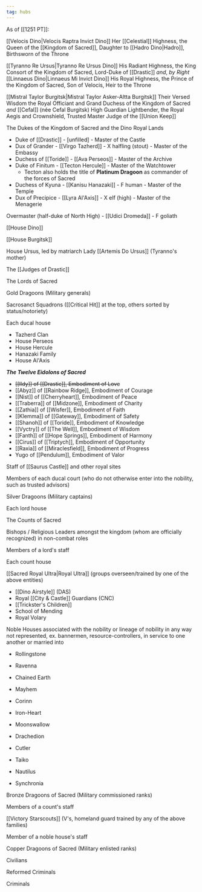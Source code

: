 ```yaml
---
tag: hubs 
---
```

As of [[1251 PT]]:

[[Velocis Dino|Velocis Raptra Invict Dino]]
	Her [[Celestial]] Highness, the Queen of the [[Kingdom of Sacred]], Daughter to [[Hadro Dino|Hadro]], Birthsworn of the Throne

[[Tyranno Re Ursus|Tyranno Re Ursus Dino]]
	His Radiant Highness, the King Consort of the Kingdom of Sacred, Lord-Duke of [[Drastic]]
*and*, *by Right*
[[Linnaeus Dino|Linnaeus Mi Invict Dino]]
	His Royal Highness, the Prince of the Kingdom of Sacred, Son of Velocis, Heir to the Throne

 [[Mistral Taylor Burgitsk|Mistral Taylor Asker-Altta Burgitsk]]
	Their Versed Wisdom the Royal Officiant and Grand Duchess of the Kingdom of Sacred
*and*
 [[Cefal]] (née Cefal Burgitsk)
	High Guardian Lightbender, the Royal Aegis and Crownshield, Trusted Master Judge of the [[Union Keep]]

The Dukes of the Kingdom of Sacred and the Dino Royal Lands
- Duke of [[Drastic]] - [unfilled] - Master of the Castle
- Dux of Grander - [[Virgo Tazherd]] - X halfling (stout) - Master of the Embassy
- Duchess of [[Toride]] - [[Ava Perseos]] - Master of the Archive
- Duke of Finitum - [[Tecton Hercule]] - Master of the Watchtower 
	- Tecton also holds the title of **Platinum Dragoon** as commander of the forces of Sacred
- Duchess of Kyuna - [[Kanisu Hanazaki]] - F human - Master of the Temple 
- Dux of Precipice - [[Lyra Al'Axis]] - X elf (high) - Master of the Menagerie

Overmaster (half-duke of North High) - [[Udici Dromeda]] - F goliath

[[House Dino]] 

[[House Burgitsk]]

House Ursus, led by matriarch Lady [[Artemis Do Ursus]] (Tyranno's mother)

The [[Judges of Drastic]]

The Lords of Sacred

Gold Dragoons (Military generals)

Sacrosanct Squadrons ([[Critical Hit]] at the top, others sorted by status/notoriety)

Each ducal house

- Tazherd Clan
- House Perseos
- House Hercule
- Hanazaki Family
- House Al'Axis

***The Twelve Eidolons of Sacred***
- ~~[[Ildy]] of [[Drastic]], Embodiment of Love~~
- [[Abyz]] of [[Rainbow Ridge]], Embodiment of Courage
- [[Nist]] of [[Cherryheart]], Embodiment of Peace
- [[Traberra]] of [[Midzone]], Embodiment of Charity
- [[Zathia]] of [[Wisfer]], Embodiment of Faith
- [[Klemma]] of [[Gateway]], Embodiment of Safety
- [[Shanoh]] of [[Toride]], Embodiment of Knowledge
- [[Vyctry]] of [[The Well]], Embodiment of Wisdom
- [[Fanth]] of [[Hope Springs]], Embodiment of Harmony
- [[Cirus]] of [[Triptych]], Embodiment of Opportunity
- [[Raxia]] of [[Miraclesfield]], Embodiment of Progress
- Yugo of [[Pendulum]], Embodiment of Valor

Staff of [[Saurus Castle]] and other royal sites

Members of each ducal court (who do not otherwise enter into the nobility, such as trusted advisors)

Silver Dragoons (Military captains)

Each lord house

The Counts of Sacred

Bishops / Religious Leaders amongst the kingdom (whom are officially recognized) in non-combat roles

Members of a lord's staff

Each count house

[[Sacred Royal Ultra|Royal Ultra]] (groups overseen/trained by one of the above entities)

- [[Dino Airstyle]] (DAS)
- Royal [[City & Castle]] Guardians (CNC)
- [[Trickster's Children]]
- School of Mending
- Royal Volary

Noble Houses associated with the nobility or lineage of nobility in any way not represented, ex. bannermen, resource-controllers, in service to one another or married into

- Rollingstone
- Ravenna

- Chained Earth
- Mayhem
- Corinn
- Iron-Heart
- Moonswallow
- Drachedion
- Cutler
- Taiko
- Nautilus

- Synchronia

Bronze Dragoons of Sacred (Military commissioned ranks)

Members of a count's staff

[[Victory Starscouts]] (V's, homeland guard trained by any of the above families)

Member of a noble house's staff

Copper Dragoons of Sacred (Military enlisted ranks)

Civilians

Reformed Criminals

Criminals